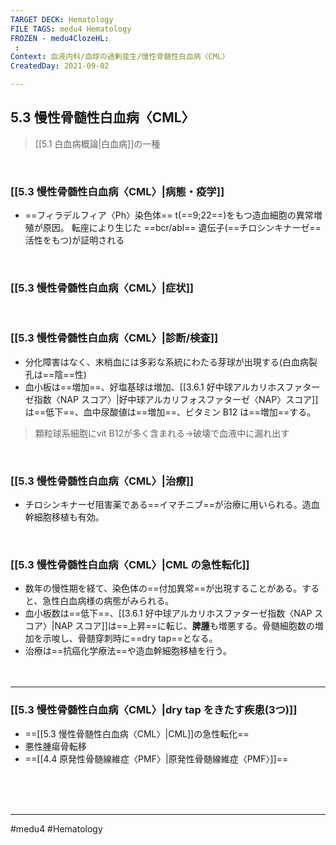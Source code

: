 ```yaml
---
TARGET DECK: Hematology
FILE TAGS: medu4 Hematology
FROZEN - medu4ClozeHL:
 : 
Context: 血液内科/血球の過剰産生/慢性骨髄性白血病〈CML〉
CreatedDay: 2021-09-02

---
```


## 5.3 慢性骨髄性白血病〈CML〉

>[[5.1 白血病概論|白血病]]の一種

<br>

### [[5.3 慢性骨髄性白血病〈CML〉|病態・疫学]]
* ==フィラデルフィア〈Ph〉染色体== t(==9;22==)をもつ造血細胞の異常増殖が原因。 転座により生じた ==bcr/abl== 遺伝子(==チロシンキナーゼ==活性をもつ)が証明される
<!--ID: 1630741039776-->


<br>

### [[5.3 慢性骨髄性白血病〈CML〉|症状]]


<br>

### [[5.3 慢性骨髄性白血病〈CML〉|診断/検査]]
* 分化障害はなく、末梢血には多彩な系統にわたる芽球が出現する(白血病裂孔は==陰==性)
* 血小板は==増加==、好塩基球は増加、[[3.6.1 好中球アルカリホスファターゼ指数〈NAP スコア〉|好中球アルカリフォスファターゼ〈NAP〉スコア]]は==低下==、血中尿酸値は==増加==、ビタミン B12 は==増加==する。
>顆粒球系細胞にvit B12が多く含まれる→破壊で血液中に漏れ出す
<!--ID: 1630741039781-->




<br>

### [[5.3 慢性骨髄性白血病〈CML〉|治療]]
* チロシンキナーゼ阻害薬である==イマチニブ==が治療に用いられる。造血幹細胞移植も有効。
<!--ID: 1630741039787-->


<br>

### [[5.3 慢性骨髄性白血病〈CML〉|CML の急性転化]]
* 数年の慢性期を経て、染色体の==付加異常==が出現することがある。すると、急性白血病様の病態がみられる。
* 血小板数は==低下==、[[3.6.1 好中球アルカリホスファターゼ指数〈NAP スコア〉|NAP スコア]]は==上昇==に転じ、**脾腫**も増悪する。骨髄細胞数の増加を示唆し、骨髄穿刺時に==dry tap==となる。
* 治療は==抗癌化学療法==や造血幹細胞移植を行う。
<br><br><br>
<!--ID: 1630741039793-->


---


### [[5.3 慢性骨髄性白血病〈CML〉|dry tap をきたす疾患(3つ)]]
* ==[[5.3 慢性骨髄性白血病〈CML〉|CML]]の急性転化==
* 悪性腫瘍骨転移
* ==[[4.4 原発性骨髄線維症〈PMF〉|原発性骨髄線維症〈PMF〉]]==
<!--ID: 1652261429510-->











<br><br><br>

---
#medu4 #Hematology 
